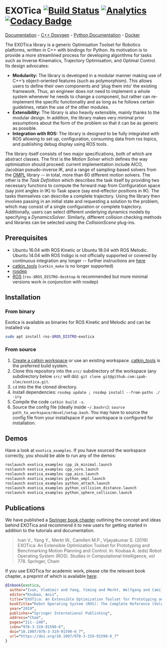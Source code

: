 # EXOTica [![Build Status](https://travis-ci.org/ipab-slmc/exotica.svg?branch=master)](https://travis-ci.org/ipab-slmc/exotica) [![Analytics](https://ga-beacon.appspot.com/UA-72496975-1/ipab-slmc/exotica/?pixel)](https://github.com/igrigorik/ga-beacon) [![Codacy Badge](https://api.codacy.com/project/badge/Grade/b7d2b85be51645288ff6511f2d3e88a4)](https://app.codacy.com/gh/ipab-slmc/exotica?utm_source=github.com&utm_medium=referral&utm_content=ipab-slmc/exotica&utm_campaign=Badge_Grade_Dashboard)

[Documentation](https://ipab-slmc.github.io/exotica/) - [C++ Doxygen](https://ipab-slmc.github.io/exotica/doxygen_cpp/) - [Python Documentation](https://ipab-slmc.github.io/exotica/Python-API.html) - [Docker](https://github.com/VladimirIvan/exotica-docker-notebook)

The EXOTica library is a generic Optimisation Toolset for Robotics platforms, written in C++ with bindings for Python. Its motivation is to provide a more streamlined process for developing algorithms for tasks such as Inverse Kinematics, Trajectory Optimisation, and Optimal Control. Its design advocates:

 * **Modularity:** The library is developed in a modular manner making use of C++’s object-oriented features (such as polymorphism). This allows users to define their own components and ’plug them into’ the existing framework. Thus, an engineer does not need to implement a whole system whenever he needs to change a component, but rather can re-implement the specific functionality and as long as he follows certain guidelines, retain the use of the other modules.
 * **Extensibility:** The library is also heavily extensible, mainly thanks to the modular design. In addition, the library makes very minimal prior assumptions about the form of the problem so that it can be as generic as possible.
 * **Integration with ROS:** The library is designed to be fully integrated with ROS allowing to set up, configuration, consuming data from ros topics, and publishing debug display using ROS tools.

The library itself consists of two major specifications, both of which are abstract classes.
The first is the *Motion Solver* which defines the way optimisation should proceed: current implementation include AICO, Jacobian pseudo-inverse IK, and a range of sampling-based solvers from the [OMPL](http://ompl.kavrakilab.org/) library -- in total, more than 60 different motion solvers.
The other is the *Task Definition* which describes the task itself by providing two necessary functions to compute the forward map from Configuration space (say joint angles in IK) to Task space (say end-effector positions in IK). The tasks themselves can describe a complete trajectory. Using the library then involves passing in an initial state and requesting a solution to the problem, which may consist of a single configuration or complete trajectory.
Additionally, users can select different underlying dynamics models by specifying a *DynamicsSolver*. Similarly, different collision checking methods and libraries can be selected using the *CollisionScene* plug-ins.

## Prerequisites
 * Ubuntu 16.04 with ROS Kinetic or Ubuntu 18.04 with ROS Melodic. Ubuntu 14.04 with ROS Indigo is not officially supported or covered by continuous integration any longer -- further instructions are [here](exotica/doc/deprecated/Instructions_for_ROS_Indigo.md)
 * [catkin_tools](https://catkin-tools.readthedocs.io/en/latest/) (```catkin_make``` is no longer supported)
 * [rosdep](http://wiki.ros.org/rosdep)
 * [ROS](http://wiki.ros.org/Installation) (```ros-$ROS_DISTRO-desktop``` is recommended but more minimal versions work in conjunction with rosdep)

## Installation
### From binary
Exotica is available as binaries for ROS Kinetic and Melodic and can be installed via

```bash
sudo apt install ros-$ROS_DISTRO-exotica
```

### From source

 1. [Create a catkin workspace](https://catkin-tools.readthedocs.io/en/latest/quick_start.html#initializing-a-new-workspace) or use an existing workspace. [catkin_tools](https://catkin-tools.readthedocs.io/en/latest/) is the preferred build system.
 2. Clone this repository into the ```src/``` subdirectory of the workspace (any subdirectory below ```src/``` will do): ``git clone git@github.com:ipab-slmc/exotica.git``.
 3. ```cd``` into the the cloned directory.
 4. Install dependencies: ```rosdep update ; rosdep install --from-paths ./ -iry ```
 5. Compile the code ```catkin build -s```.
 6. Source the config file (ideally inside ```~/.bashrc```): ```source path_to_workspace/devel/setup.bash```. You may have to source the config file from your installspace if your workspace is configured for installation.

## Demos
Have a look at ```exotica_examples```.
If you have sourced the workspace correctly, you should be able to run any of the demos:

```bash
roslaunch exotica_examples cpp_ik_minimal.launch
roslaunch exotica_examples cpp_core.launch
roslaunch exotica_examples cpp_aico.launch
roslaunch exotica_examples python_ompl.launch
roslaunch exotica_examples python_attach.launch
roslaunch exotica_examples python_collision_distance.launch
roslaunch exotica_examples python_sphere_collision.launch
```

## Publications

We have published a [Springer book chapter](https://link.springer.com/chapter/10.1007/978-3-319-91590-6_7) outlining the concept and ideas behind EXOTica and recommend it to new users for getting started in addition to the tutorials and documentation.

> Ivan V., Yang Y., Merkt W., Camilleri M.P., Vijayakumar S. (2019) EXOTica: An Extensible Optimization Toolset for Prototyping and Benchmarking Motion Planning and Control. In: Koubaa A. (eds) Robot Operating System (ROS). Studies in Computational Intelligence, vol 778. Springer, Cham

If you use EXOTica for academic work, please cite the relevant book chapter, a preprint of which is available [here](https://vladimirivan.files.wordpress.com/2018/03/exoticarosbook.pdf):

```bibtex
@Inbook{exotica,
  author="Ivan, Vladimir and Yang, Yiming and Merkt, Wolfgang and Camilleri, Michael P. and Vijayakumar, Sethu",
  editor="Koubaa, Anis",
  title="EXOTica: An Extensible Optimization Toolset for Prototyping and Benchmarking Motion Planning and Control",
  bookTitle="Robot Operating System (ROS): The Complete Reference (Volume 3)",
  year="2019",
  publisher="Springer International Publishing",
  address="Cham",
  pages="211--240",
  isbn="978-3-319-91590-6",
  doi="10.1007/978-3-319-91590-6_7",
  url="https://doi.org/10.1007/978-3-319-91590-6_7"
}
```